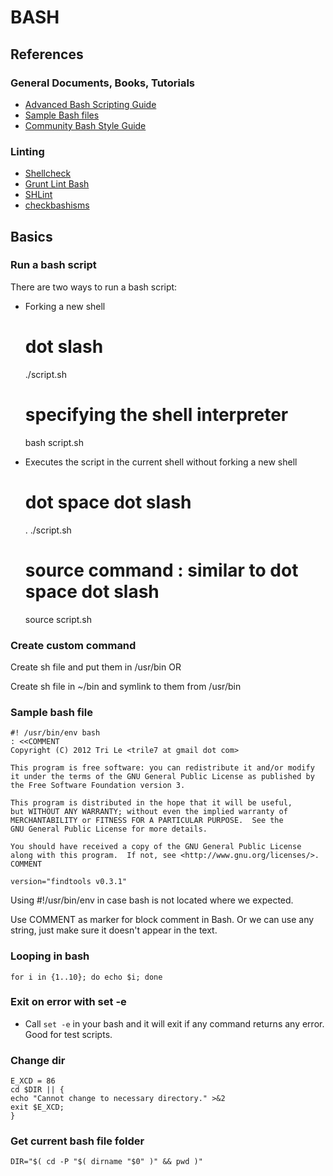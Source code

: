 # BASH

## References
### General Documents, Books, Tutorials
* [Advanced Bash Scripting Guide][advanced_bash_scripting_guide]
* [Sample Bash files][sample_bash_files]
* [Community Bash Style Guide][community_bash_style_guide]

### Linting
* [Shellcheck][shellcheck]
* [Grunt Lint Bash][grunt_lint_bash]
* [SHLint][shlint]
* [checkbashisms][checkbashisms]

## Basics

### Run a bash script
There are two ways to run a bash script:
  * Forking a new shell

    # dot slash
    ./script.sh

    # specifying the shell interpreter
    bash script.sh


  * Executes the script in the current shell without forking a new shell

    # dot space dot slash
    . ./script.sh

    # source command : similar to dot space dot slash
    source script.sh


### Create custom command
Create sh file and put them in /usr/bin OR

Create sh file in ~/bin and symlink to them from /usr/bin

### Sample bash file

    #! /usr/bin/env bash
    : <<COMMENT
    Copyright (C) 2012 Tri Le <trile7 at gmail dot com>

    This program is free software: you can redistribute it and/or modify
    it under the terms of the GNU General Public License as published by
    the Free Software Foundation version 3.

    This program is distributed in the hope that it will be useful,
    but WITHOUT ANY WARRANTY; without even the implied warranty of
    MERCHANTABILITY or FITNESS FOR A PARTICULAR PURPOSE.  See the
    GNU General Public License for more details.

    You should have received a copy of the GNU General Public License
    along with this program.  If not, see <http://www.gnu.org/licenses/>.
    COMMENT

    version="findtools v0.3.1"


Using #!/usr/bin/env in case bash is not located where we expected.

Use COMMENT as marker for block comment in Bash. Or we can use any string, just make sure it doesn't appear in the text.

### Looping in bash

    for i in {1..10}; do echo $i; done


### Exit on error with set -e
  * Call `set -e` in your bash and it will exit if any command returns any error. Good for test scripts.

### Change dir

    E_XCD = 86
    cd $DIR || {
    echo "Cannot change to necessary directory." >&2
    exit $E_XCD;
    }


### Get current bash file folder

    DIR="$( cd -P "$( dirname "$0" )" && pwd )"







[advanced_bash_scripting_guide]: http://tldp.org/LDP/abs/html/
[sample_bash_files]: https://code.google.com/p/bashscripts/downloads/list
[bash_for_loop]: http://www.thegeekstuff.com/2011/07/bash-for-loop-examples/
[debugging_bash]: http://tldp.org/LDP/Bash-Beginners-Guide/html/sect_02_03.html
[bash_debugger]: http://bashdb.sourceforge.net/bashdb.html
[basic_operator]: http://www.tutorialspoint.com/unix/unix-basic-operators.htm
[shellcheck]: (https://github.com/koalaman/shellcheck)
[grunt_lint_bash]: (https://www.npmjs.org/package/grunt-lint-bash)
[shlint]: (https://github.com/duggan/shlint)
[checkbashisms]: (http://manpages.ubuntu.com/manpages/natty/man1/checkbashisms.1.html)
[community_bash_style_guide]: (https://github.com/azet/community_bash_style_guide/blob/master/README.md)
